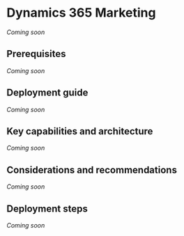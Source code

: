 # Dynamics 365 Marketing

*Coming soon*

## Prerequisites

*Coming soon*

## Deployment guide

*Coming soon*

## Key capabilities and architecture

*Coming soon*

## Considerations and recommendations

*Coming soon*

## Deployment steps

*Coming soon*
